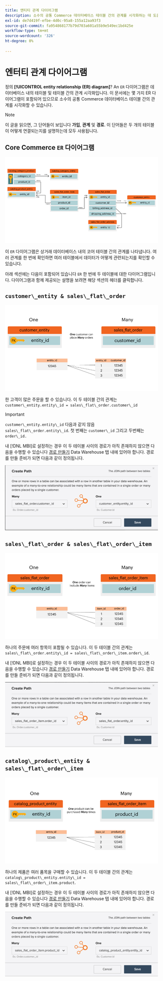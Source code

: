 ```yaml
---
title: 엔티티 관계 다이어그램
description: 소수의 공통 Commerce 데이터베이스 테이블 간의 관계를 시각화하는 데 도움이 되는 몇 가지 ER 다이어그램에 대해 알아봅니다.
exl-id: de7d419f-efbe-4d0c-95a8-155a12aa93f3
source-git-commit: fa954868177b79d703a601a55b9e549ec1bd425e
workflow-type: tm+mt
source-wordcount: '326'
ht-degree: 0%

---
```


# 엔터티 관계 다이어그램

정의 **[!UICONTROL entity relationship (ER) diagram]**? An `ER` 다이어그램은 데이터베이스 내의 테이블 및 테이블 간의 관계 시각화입니다. 이 문서에는 몇 가지 ER 다이어그램이 포함되어 있으므로 소수의 공통 Commerce 데이터베이스 테이블 간의 관계를 시각화할 수 있습니다.

>[!NOTE]
>
>이 글을 읽으면, 그 단어들이 보입니다 **가입**, **관계** 및 **경로**. 이 단어들은 두 개의 테이블이 어떻게 연결되는지를 설명하는데 모두 사용됩니다.

## Core Commerce `ER` 다이어그램

![4_DB_Chart](../../assets/4_DB_Chart.png)

이 `ER` 다이어그램은 상거래 데이터베이스 내의 코어 테이블 간의 관계를 나타냅니다. 여러 관계를 한 번에 확인하면 여러 테이블에서 데이터가 어떻게 관련되는지를 확인할 수 있습니다.

아래 섹션에는 다음이 포함되어 있습니다 `ER` 한 번에 두 테이블에 대한 다이어그램입니다. 다이어그램과 함께 제공되는 설명을 보려면 해당 섹션의 헤더를 클릭합니다.

## `customer\_entity & sales\_flat\_order`

![하나의 고객 많은 주문](../../assets/2_OneCustomerManyOrders.png)

한 고객이 많은 주문을 할 수 있습니다. 이 두 테이블 간의 관계는 `customer\_entity.entity\_id = sales\_flat\_order.customer\_id`

>[!IMPORTANT]
>
>`customer\_entity.entity\_id` 다음과 같지 않음 `sales\_flat\_order.entity\_id`. 첫 번째는 `customer\_id` 그리고 두번째는 `order\_id.`

내 [!DNL MBI]로 설정하는 경우 이 두 테이블 사이의 경로가 아직 존재하지 않으면 다음을 수행할 수 있습니다 [경로 만들기](../data-warehouse-mgr/create-paths-calc-columns.md) Data Warehouse 탭 내에 있어야 합니다. 경로를 만들 준비가 되면 다음과 같이 정의됩니다.

![](../../assets/SFO___CE_path.png)

## `sales\_flat\_order & sales\_flat\_order\_item`

![1_OneOrderManyItems](../../assets/1_OneOrderManyItems.png)

하나의 주문에 여러 항목이 포함될 수 있습니다. 이 두 테이블 간의 관계는 `sales\_flat\_order.entity\_id = sales\_flat\_order\_item.order\_id`.

내 [!DNL MBI]로 설정하는 경우 이 두 테이블 사이의 경로가 아직 존재하지 않으면 다음을 수행할 수 있습니다 [경로 만들기](../data-warehouse-mgr/create-paths-calc-columns.md) Data Warehouse 탭 내에 있어야 합니다. 경로를 만들 준비가 되면 다음과 같이 정의됩니다.

![](../../assets/SFOI___SFO_path.png)

## `catalog\_product\_entity & sales\_flat\_order\_item`

![3_OneProductManyTimes](../../assets/3_OneProductManyTimes.png)

하나의 제품은 여러 품목을 구매할 수 있습니다. 이 두 테이블 간의 관계는 `catalog\_product\_entity.entity\_id = sales\_flat\_order\_item.product`.

내 [!DNL MBI]로 설정하는 경우 이 두 테이블 사이의 경로가 아직 존재하지 않으면 다음을 수행할 수 있습니다 [경로 만들기](../data-warehouse-mgr/create-paths-calc-columns.md) Data Warehouse 탭 내에 있어야 합니다. 경로를 만들 준비가 되면 다음과 같이 정의됩니다.

![](../../assets/SFOI___CPE_path.png)
